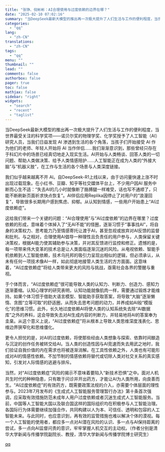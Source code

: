 ```yaml
---
title: "张铮、倪彬彬：AI合理使用与过度依赖的边界在哪？"
date: "2025-02-10 07:02:16"
summary: "当DeepSeek最新大模型的推出再一次极大提升了人们生活与工作的便利程度，当世界最受关注的科学奖项..."
categories:
  - "qq"
lang:
  - "zh-CN"
translations:
  - "zh-CN"
tags:
  - "qq"
menu: ""
thumbnail: ""
lead: ""
comments: false
authorbox: false
pager: true
toc: false
mathjax: false
sidebar: "right"
widgets:
  - "search"
  - "recent"
  - "taglist"
---
```


当DeepSeek最新大模型的推出再一次极大提升了人们生活与工作的便利程度，当世界最受关注的科学奖项——诺贝尔奖的物理学奖、化学奖授予了人工智能（AI）研究人员，当我们日益发现 AI 渗透到生活的各个角落，当孩子们开始接受 AI 作为他们的老师、年轻人开始将 AI 当作伴侣……我们渐渐意识到，那些曾经只存在于科幻片中的场景已经真切地走入现实生活。AI开始与人类畅谈、回答人类的一切问题、帮助人类做决策、给予人类情感陪护……人工智能正在成为人类的“外接大脑”与“机器义肢”，在工作与生活的各个场景与人类深度链接。

我们似乎越来越离不开 AI。自DeepSeek-R1上线以来，由于访问量快速上涨不时出现过载现象。在小红书、豆瓣、知乎等社交媒体平台上，不少用户因AI 服务中断而心生不适：“失去AI的几小时就像断了胳膊腿一样难受，话也写不通顺了，只能不断刷新页面祈求快点恢复”。AI伴侣应用Replika因停止了对用户的“浪漫回复”，导致很多长期用户感到焦虑、抑郁。从认知到情感，一些用户开始患上“AI过度依赖症”。

这给我们带来一个关键的问题：“AI合理使用”与“AI过度依赖”的边界在哪里？过度依赖的形成，意味着个体掉入了“无AI不能”的怪圈，逐渐习惯于“事事找AI”，将自身的决策权力、思考能力乃至情感寄托让渡于AI，甚至忽视或放弃对AI反馈的监督和批判。与之相对，合理使用AI倡导一种理性且负责任的用户参与，人类保留关键决策权，根据AI能力使其辅助参与决策，并对其反馈进行监控和修正。遗憾的是，每一项带来伟大变革的技术总是让人类面临逐渐沉迷的风险。从电视依赖、智能手机依赖到人工智能依赖，技术乌托邦的吸引力呈现出相似的逻辑，但必须承认，从未有任何一项技术像AI一样，如此彻底地接管人类生活的方方面面。这意味着，“AI过度依赖症”将给人类带来更大的风险与挑战，亟需社会各界的警醒与重视。

于个体而言，“AI过度依赖症”很可能导致人类的认知力、判断力、创造力、感知力逐渐萎缩。认知心理学的研究表明，认知功能就像肌肉一样，需要通过锻炼才能维持。如果个体习惯于借助大语言模型、智能助手获取答案，将导致“大脑”逐渐懒惰、贪图“立等可取”的舒适圈，从而失去思考问题的动力，并养成如AI般“模版化”的思维习惯。此外，长久地过度依赖AI将使人类的认知系统失去除“AI数据库”之外的养料，这会导致失去对AI生成内容的判断力，并轻易地将AI的答案奉为圭臬。从这个意义上说，“AI过度依赖症”将从根本上导致人类思维深度浅表化、思维边界狭窄化和思维僵化。

更令人担忧的是，对AI的过度依赖，将使那些经由人类想象与探索、依靠时间酿造与沉淀的创作任务被转交给AI。当人类的创造性因与AI竞速而失去用武之地时，我们验证自我价值的内在需求也将被逐渐消解。在工具性依赖之外，人类也有可能形成对AI的情感性依赖。不加节制的情感依赖将替代或切除人类对社交关系的真实感知，引发对人际情感的逃避与排斥。

当然，对“AI过度依赖症”风险的揭示不意味着要陷入“新技术恐惧”之中。面对人机共生时代的种种隐患，只有敢于问诊并开出药方，才能让AI为人类所用，向良善而生。“AI过度依赖症”的有效药方，既需要政策法规的介入，亦需要个体层面的理性参与。2023年7月发布的《生成式人工智能服务管理暂行办法》第十条首次强调，应采取有效措施防范未成年人用户过度依赖或者沉迷生成式人工智能服务。当前，中国等人工智能大国以及联合国这样的国际组织均在积极参与人工智能治理。各国际行为体需要继续加强合作，共同构建以人为本、可信任、透明和包容的人工智能未来。与此同时，也应意识到，再有效的监管措施也难以解决个体的漠视。每一个人工智能的使用者，都应多一点对AI潜在风险的认识、多一点与AI保持距离的尝试，多一点向AI监督问责的意识，牢牢掌握人机交互的主动权。（作者分别是清华大学新闻与传播学院副院长、教授，清华大学新闻与传播学院博士研究生）

[qq](https://new.qq.com/rain/a/20250210A010IX00)
